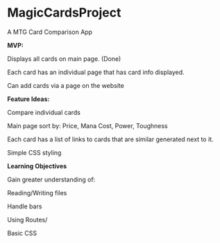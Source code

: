 # MagicCardsProject
A MTG Card Comparison App

<strong>MVP:</strong> 

Displays all cards on main page. (Done)

Each card has an individual page that has card info displayed. 

Can add cards via a page on the website

<strong>Feature Ideas:</strong>

Compare individual cards

Main page sort by: Price, Mana Cost, Power, Toughness

Each card has a list of links to cards that are similar generated next to it.

Simple CSS styling

<strong>Learning Objectives</strong>

Gain greater understanding of:

Reading/Writing files

Handle bars

Using Routes/

Basic CSS



